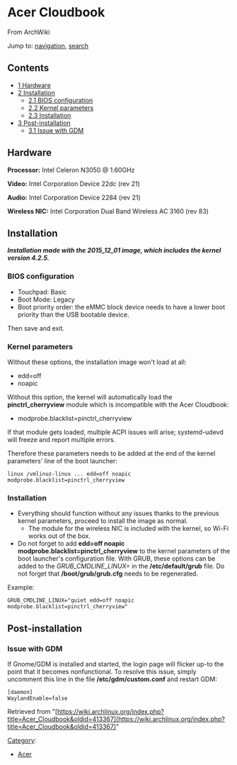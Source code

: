# Acer Cloudbook

From ArchWiki

Jump to: [navigation](#column-one), [search](#searchInput)

## Contents

*   [1 Hardware](#Hardware)
*   [2 Installation](#Installation)
    *   [2.1 BIOS configuration](#BIOS_configuration)
    *   [2.2 Kernel parameters](#Kernel_parameters)
    *   [2.3 Installation](#Installation_2)
*   [3 Post-installation](#Post-installation)
    *   [3.1 Issue with GDM](#Issue_with_GDM)

## Hardware

**Processor:** Intel Celeron N3050 @ 1.60GHz

**Video:** Intel Corporation Device 22dc (rev 21)

**Audio:** Intel Corporation Device 2284 (rev 21)

**Wireless NIC:** Intel Corporation Dual Band Wireless AC 3160 (rev 83)

## Installation

_**Installation made with the 2015_12_01 image, which includes the kernel version 4.2.5.**_

### BIOS configuration

*   Touchpad: Basic
*   Boot Mode: Legacy
*   Boot priority order: the eMMC block device needs to have a lower boot priority than the USB bootable device.

Then save and exit.

### Kernel parameters

Without these options, the installation image won't load at all:

*   edd=off
*   noapic

Without this option, the kernel will automatically load the **pinctrl_cherryview** module which is incompatible with the Acer Cloudbook:

*   modprobe.blacklist=pinctrl_cherryview

If that module gets loaded, multiple ACPI issues will arise; systemd-udevd will freeze and report multiple errors.

Therefore these parameters needs to be added at the end of the kernel parameters' line of the boot launcher:

```
linux /vmlinuz-linux ... edd=off noapic modprobe.blacklist=pinctrl_cherryview

```

### Installation

*   Everything should function without any issues thanks to the previous kernel parameters, proceed to install the image as normal.
    *   The module for the wireless NIC is included with the kernel, so Wi-Fi works out of the box.
*   Do not forget to add **edd=off noapic modprobe.blacklist=pinctrl_cherryview** to the kernel parameters of the boot launcher's configuration file. With GRUB, these options can be added to the _GRUB_CMDLINE_LINUX=_ in the **/etc/default/grub** file. Do not forget that **/boot/grub/grub.cfg** needs to be regenerated.

Example:

```
GRUB_CMDLINE_LINUX="quiet edd=off noapic modprobe.blacklist=pinctrl_cherryview"

```

## Post-installation

### Issue with GDM

If Gnome/GDM is installed and started, the login page will flicker up-to the point that it becomes nonfunctional. To resolve this issue, simply uncomment this line in the file **/etc/gdm/custom.conf** and restart GDM:

```
[daemon]
WaylandEnable=false

```

Retrieved from "[https://wiki.archlinux.org/index.php?title=Acer_Cloudbook&oldid=413367](https://wiki.archlinux.org/index.php?title=Acer_Cloudbook&oldid=413367)"

[Category](/index.php/Special:Categories "Special:Categories"):

*   [Acer](/index.php/Category:Acer "Category:Acer")